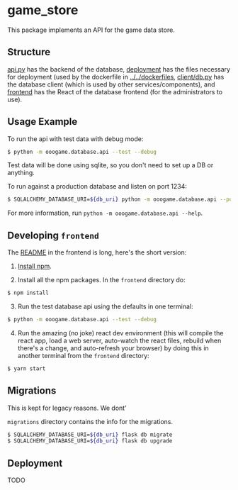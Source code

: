 # game_store

This package implements an API for the game data store.

## Structure

[api.py](api.py) has the backend of the database,
[deployment](deployment) has the files necessary for deployment (used
by the dockerfile in [../../dockerfiles](../../dockerfiles),
[client/db.py](client/db.py) has the database client (which is used by
other services/components), and [frontend](frontend) has the React of
the database frontend (for the administrators to use).

## Usage Example

To run the api with test data with debug mode:

~~~bash
$ python -m ooogame.database.api --test --debug
~~~

Test data will be done using sqlite, so you don't need to set up a DB or anything.

To run against a production database and listen on port 1234:

~~~bash
$ SQLALCHEMY_DATABASE_URI=${db_uri} python -m ooogame.database.api --port 1234
~~~

For more information, run `python -m ooogame.database.api --help`.

## Developing `frontend`

The [README](frontend) in the frontend is long, here's the short version:

1. [Install npm](https://www.npmjs.com/get-npm).

2. Install all the npm packages. In the `frontend` directory do:
~~~bash
$ npm install
~~~

3. Run the test database api using the defaults in one terminal:
~~~bash
$ python -m ooogame.database.api --test --debug
~~~

4. Run the amazing (no joke) react dev environment (this will compile the react app, load a web server, auto-watch the react files, rebuild when there's a change, and auto-refresh your browser) by doing this in another terminal from the `frontend` directory:
~~~bash
$ yarn start
~~~

## Migrations

This is kept for legacy reasons. We dont'

`migrations` directory contains the info for the migrations.

~~~bash
$ SQLALCHEMY_DATABASE_URI=${db_uri} flask db migrate
$ SQLALCHEMY_DATABASE_URI=${db_uri} flask db upgrade
~~~

## Deployment

TODO

